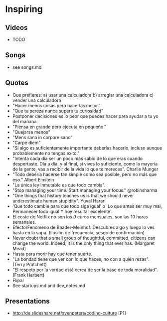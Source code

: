 Inspiring
=========



Videos
------
 * TODO

Songs
-----
 * see songs.md

Quotes
-------
 * Que prefieres: a) usar una calculadora b) arreglar una calculadora c) vender una calculadora
 * "Hacer menos cosas pero hacerlas mejor."
 * "Que tu pereza nunca supere tu curiosidad"
 * Postponer decisiones es lo peor que puedes hacer para ayudar a tu yo del mañana.
 * "Piensa en grande pero ejecuta en pequeño."
 * "Quejarse menos"
 * "Mens sana in corpore sano"
 * "Carpe diem"
 * "Si algo es suficientemente importante deberías hacerlo, incluso aunque probablemente no tengas éxito."
 * "Intenta cada día ser un poco más sabio de lo que eras cuando despertaste. Día a día, y al final, si vives lo suficiente, como la mayoría de la gente, vas a recibir de la vida lo que te mereces". Charlie Munger
 * "Todo debería hacerse tan simple como sea posible, pero no más que eso." Albert Einstein
 * "La única ley inmutable es que todo cambia".
 * "Stop managing your time. Start managing your focus." @robinsharma
 * "One things that history teaches us is that we should never underestimate human stupidity". Yuval Harari
 * 'Que todo cambie para que todo siga igual' o 'Lo que antes ser muy mal, Permanecer todo igual Y hoy resultar excelente'.
 * El coste de Netflix no son los 9 euros mensuales, son las 10 horas semanales.
 * Efecto/Fenomeno de Baader-Meinhof: Descubres algo y luego lo ves hasta en la sopa. (Ilusión de frecuencia, sesgo de confirmación)
 * Never doubt that a small group of thoughtful, committed, citizens can change the world. Indeed, it is the only thing that ever has. (Margaret Mead) 
 * Hasta para morir hay que tener suerte.
 * "La bondad tiene que ver con lo que haces, no con a quién rezas". (Terry Pratchett)
 * "El respeto por la verdad está cerca de ser la base de toda moralidad". (Frank Herbert)
 * Flipa!
 * See startups.md and dev_notes.md

Presentations
-------------

* http://de.slideshare.net/svenpeters/coding-culture [P1]
